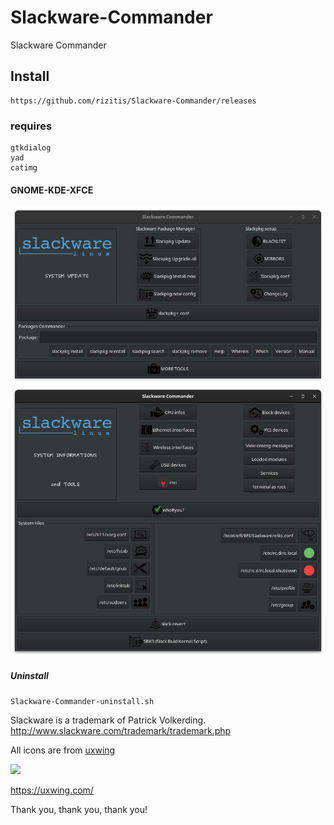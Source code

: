 # Slackware-Commander
Slackware Commander

## Install
```
https://github.com/rizitis/Slackware-Commander/releases
```
### requires
```
gtkdialog
yad
catimg
```

#### GNOME-KDE-XFCE
![Slackware-Commander](https://github.com/rizitis/Slackware-Commander/raw/main/Slackware-Commander-2.0.2.png)
![Slackware-Commander](https://github.com/rizitis/Slackware-Commander/raw/main/Slackware-Commander-dark.png)

##### Uninstall
```
Slackware-Commander-uninstall.sh
```


Slackware is a trademark of Patrick Volkerding.
http://www.slackware.com/trademark/trademark.php

All icons are from [uxwing](https://uxwing.com/license/)

![](https://uxwing.com/wp-content/themes/uxwing/images/logo.svg)

https://uxwing.com/

Thank you, thank you, thank you!
